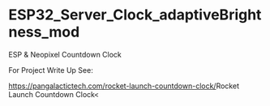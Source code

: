 # ESP32_Server_Clock_adaptiveBrightness_mod
 ESP & Neopixel Countdown Clock
 
For Project Write Up See:

<https://pangalactictech.com/rocket-launch-countdown-clock/>Rocket Launch Countdown Clock<
